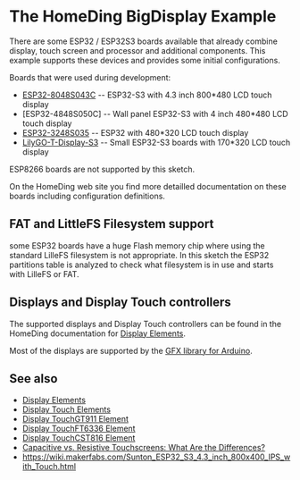 # The HomeDing BigDisplay Example

There are some ESP32 / ESP32S3 boards available that already combine display, touch screen and processor and
additional components. This example supports these devices and provides some initial
configurations.

Boards that were used during development:

* [ESP32-8048S043C] -- ESP32-S3 with 4.3 inch 800*480 LCD touch display
* [ESP32-4848S050C] -- Wall panel ESP32-S3 with 4 inch 480*480 LCD touch display
* [ESP32-3248S035] -- ESP32 with 480*320 LCD touch display
* [LilyGO-T-Display-S3] -- Small ESP32-S3 boards with 170*320 LCD touch display

ESP8266 boards are not supported by this sketch.

On the HomeDing web site you find more detailled documentation on these boards including
configuration definitions.


## FAT and LittleFS Filesystem support

some ESP32 boards have a huge Flash memory chip where using the standard LilleFS filesystem is
not appropriate. In this sketch the ESP32 partitions table is analyzed to check what filesystem
is in use and starts with LilleFS or FAT.


## Displays and Display Touch controllers

The supported displays and Display Touch controllers can be found in the HomeDing documentation
for [Display Elements](https://homeding.github.io/elements/display/index.htm).

Most of the displays are supported by the [GFX library for Arduino](https://github.com/moononournation/Arduino_GFX).


## See also

* [Display Elements](https://homeding.github.io/elements/display/index.htm)
* [Display Touch Elements](https://homeding.github.io/elements/display/touch.htm)
* [Display TouchGT911 Element](https://homeding.github.io/elements/display/touchgt911.htm)
* [Display TouchFT6336 Element](https://homeding.github.io/elements/display/touchft6336.htm)
* [Display TouchCST816 Element](https://homeding.github.io/elements/display/touchcst816.htm)
* [Capacitive vs. Resistive Touchscreens: What Are the Differences?](https://www.makeuseof.com/tag/differences-capacitive-resistive-touchscreens-si/)
* <https://wiki.makerfabs.com/Sunton_ESP32_S3_4.3_inch_800x400_IPS_with_Touch.html>


[ESP32-8048S043C]: https://homeding.github.io/boards/esp32s3/panel-8048S043.htm
[ESP32-3248S035]: https://homeding.github.io/boards/esp32/panel-3248S035.htm
[LilyGO-T-Display-S3]: https://homeding.github.io/boards/esp32s3\lilygo-t-display-s3.htm

